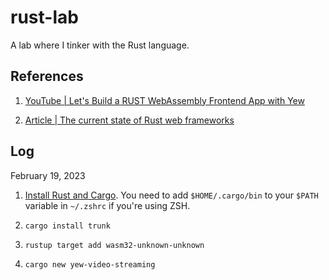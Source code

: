# rust-lab
A lab where I tinker with the Rust language.

## References

1. [YouTube | Let's Build a RUST WebAssembly Frontend App with Yew](https://www.youtube.com/watch?v=lJllt5X6ELg)

2. [Article | The current state of Rust web frameworks](https://blog.logrocket.com/current-state-rust-web-frameworks/)

## Log

February 19, 2023

1. [Install Rust and Cargo](https://doc.rust-lang.org/cargo/getting-started/installation.html). You need to add `$HOME/.cargo/bin` to your `$PATH` variable in `~/.zshrc` if you're using ZSH.

2. `cargo install trunk`

3. `rustup target add wasm32-unknown-unknown`

4. `cargo new yew-video-streaming`